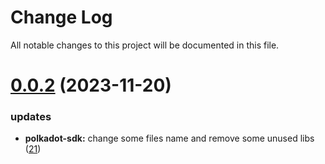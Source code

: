 
# Change Log

All notable changes to this project will be documented in this file.

# [0.0.2](https://github.com/okx/go-wallet-sdk) (2023-11-20)

### updates

- **polkadot-sdk:** change some files name and remove some unused libs ([21](https://github.com/okx/go-wallet-sdk/pull/21))
